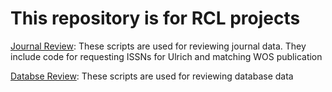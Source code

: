 # This repository is for RCL projects 

[Journal Review](https://github.com/jchenRCL/jchenRCL/tree/master/JournalReview): 
These scripts are used for reviewing journal data. They include code for requesting ISSNs for Ulrich and matching WOS publication

[Databse Review](https://github.com/jchenRCL/jchenRCL/tree/jchenRCL_JournalReview/DataBase%20Review):
These scripts are used for reviewing database data




